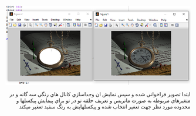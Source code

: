 
<div dir="rtl">
  
  
  </div>
  
  ![خروجي ](https://github.com/semnan-university-ai/image-processing-class/blob/main/excersiecs/Homayontoosy/18/Untitled.png)

<div dir="rtl">
  

ابتدا تصوير فراخواني شده و سپس نمايش ان وجداسازي كانال هاي رنگي سه گانه و در متغيرهاي مربوطه به صورت ماتريس و تعريف حلقه تو در تو براي پيمايش پيكسلها و محدوده مورد نظر جهت تعغير انتخاب شده و پيكسلهايش به رنگ سفيد تعغير ميكند 


   
  </div>
